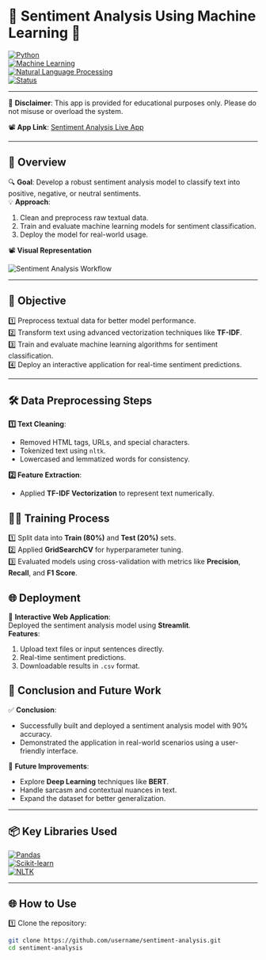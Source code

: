 # 💬 **Sentiment Analysis Using Machine Learning** 🧠  
[![Python](https://img.shields.io/badge/Python-3.9+-blue?logo=python&logoColor=white)](https://www.python.org/)  
[![Machine Learning](https://img.shields.io/badge/Machine%20Learning-Logistic%20Regression-green?logo=scikit-learn&logoColor=white)](https://scikit-learn.org/stable/)  
[![Natural Language Processing](https://img.shields.io/badge/NLP-Tfidf%20Vectorization-orange?logo=numpy&logoColor=white)](https://www.nltk.org/)  
[![Status](https://img.shields.io/badge/Status-Completed-brightgreen)](#final-results)  

--- 
🚨 **Disclaimer**: This app is provided for educational purposes only. Please do not misuse or overload the system.


📽️ **App Link**: [Sentiment Analysis Live App](https://huggingface.co/spaces/Akash076/Gradio-sentiment-analysis)  


---

## 🌟 **Overview**  

🔍 **Goal**: Develop a robust sentiment analysis model to classify text into positive, negative, or neutral sentiments.  
💡 **Approach**:  
1. Clean and preprocess raw textual data.  
2. Train and evaluate machine learning models for sentiment classification.  
3. Deploy the model for real-world usage.  

📽️ **Visual Representation**  

![Sentiment Analysis Workflow](https://github.com/user-attachments/assets/b231e12f-d605-4d2d-8597-2f5607407031)

---

## 🎯 **Objective**  

1️⃣ Preprocess textual data for better model performance.  
2️⃣ Transform text using advanced vectorization techniques like **TF-IDF**.  
3️⃣ Train and evaluate machine learning algorithms for sentiment classification.  
4️⃣ Deploy an interactive application for real-time sentiment predictions.  

---

## 🛠️ **Data Preprocessing Steps**  

**1️⃣ Text Cleaning**:  
- Removed HTML tags, URLs, and special characters.  
- Tokenized text using `nltk`.  
- Lowercased and lemmatized words for consistency.  

**2️⃣ Feature Extraction**:  
- Applied **TF-IDF Vectorization** to represent text numerically.

## 🏋️‍♂️ **Training Process**  

1️⃣ Split data into **Train (80%)** and **Test (20%)** sets.  
2️⃣ Applied **GridSearchCV** for hyperparameter tuning.  
3️⃣ Evaluated models using cross-validation with metrics like **Precision**, **Recall**, and **F1 Score**.  

## 🌐 **Deployment**  

🌟 **Interactive Web Application**:  
Deployed the sentiment analysis model using **Streamlit**.  
**Features**:  
1. Upload text files or input sentences directly.  
2. Real-time sentiment predictions.  
3. Downloadable results in `.csv` format.

## 🚀 **Conclusion and Future Work**  

✅ **Conclusion**:  
- Successfully built and deployed a sentiment analysis model with 90% accuracy.  
- Demonstrated the application in real-world scenarios using a user-friendly interface.  

🔮 **Future Improvements**:  
- Explore **Deep Learning** techniques like **BERT**.  
- Handle sarcasm and contextual nuances in text.  
- Expand the dataset for better generalization.  

---

## 📦 **Key Libraries Used**  

[![Pandas](https://img.shields.io/badge/Library-Pandas-blue)](https://pandas.pydata.org/)  
[![Scikit-learn](https://img.shields.io/badge/Library-Scikit--learn-orange)](https://scikit-learn.org/stable/)  
[![NLTK](https://img.shields.io/badge/Library-NLTK-green)](https://www.nltk.org/)  

---

## 🌐 **How to Use**  

1️⃣ Clone the repository:  
```bash  
git clone https://github.com/username/sentiment-analysis.git  
cd sentiment-analysis  
